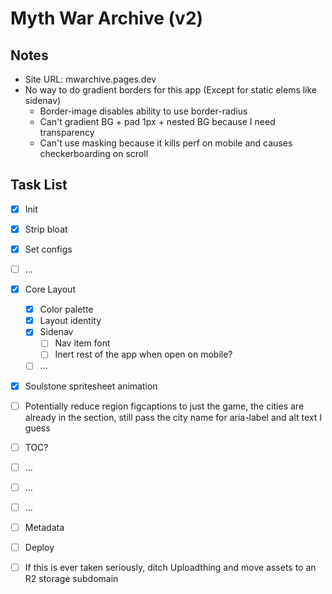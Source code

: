 # Myth War Archive (v2)

## Notes

- Site URL: mwarchive.pages.dev
- No way to do gradient borders for this app (Except for static elems like sidenav)
  - Border-image disables ability to use border-radius
  - Can't gradient BG + pad 1px + nested BG because I need transparency
  - Can't use masking because it kills perf on mobile and causes checkerboarding on scroll

## Task List

- [x] Init
- [x] Strip bloat
- [x] Set configs
- [ ] ...
- [x] Core Layout
  - [x] Color palette
  - [x] Layout identity
  - [x] Sidenav
    - [ ] Nav item font
    - [ ] Inert rest of the app when open on mobile?
  - [ ] ...
- [x] Soulstone spritesheet animation
- [ ] Potentially reduce region figcaptions to just the game, the cities are already in the section, still pass the city name for aria-label and alt text I guess
- [ ] TOC?
- [ ] ...
- [ ] ...
- [ ] ...
- [ ] Metadata
- [ ] Deploy

- [ ] If this is ever taken seriously, ditch Uploadthing and move assets to an R2 storage subdomain
